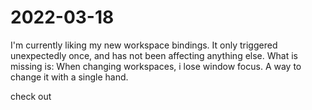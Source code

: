# 2022-03-18

I'm currently liking my new workspace bindings. It only triggered unexpectedly once, and has not been affecting anything else.
What is missing is:
    When changing workspaces, i lose window focus.
    A way to change it with a single hand.

check out
